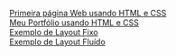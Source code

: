 [Primeira página Web usando HTML e CSS](http://primeira-pagina-web.surge.sh/)<br>
[Meu Portfólio usando HTML e CSS](http://portfolio-ulisses.surge.sh/)<br>
[Exemplo de Layout Fixo](http://layout-fixo.surge.sh)<br>
[Exemplo de Layout Fluído](http://layout-fluido.surge.sh/)